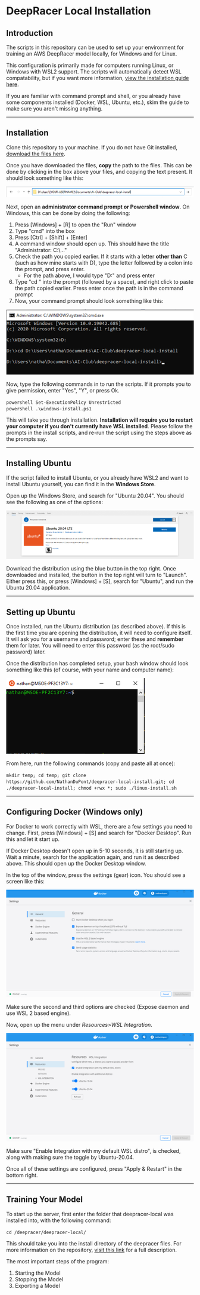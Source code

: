 # DeepRacer Local Installation

## Introduction
The scripts in this repository can be used to set up your environment for training an AWS DeepRacer model locally, for Windows and for Linux.

This configuration is primarily made for computers running Linux, or Windows with WSL2 support. The scripts will automatically detect WSL compatability, but if you want more information, [view the installation guide here](https://docs.microsoft.com/en-us/windows/wsl/install-win10).

If you are familiar with command prompt and shell, or you already have some components installed (Docker, WSL, Ubuntu, etc.), skim the guide to make sure you aren't missing anything.

---

## Installation
Clone this repository to your machine. If you do not have Git installed, [download the files here](https://github.com/NathanDuPont/deepracer-local-install/archive/main.zip).

Once you have downloaded the files, **copy** the path to the files. This can be done by clicking in the box above your files, and copying the text present. It should look something like this:

![File Explorer Path](/img/file-explorer-path.png)

Next, open an **administrator command prompt or Powershell window**. On Windows, this can be done by doing the following:

1. Press [Windows] + [R] to open the "Run" window
2. Type "cmd" into the box
3. Press [Ctrl] + [Shift] + [Enter]
4. A command window should open up. This should have the title "Administrator: C:\\..."
5. Check the path you copied earlier. If it starts with a letter **other than** C (such as how mine starts with D), type the letter followed by a colon into the prompt, and press enter.
    - For the path above, I would type "D:" and press enter
6. Type "cd " into the prompt (followed by a space), and right click to paste the path copied earlier. Press enter once the path is in the command prompt
7. Now, your command prompt should look something like this:

![Example Prompt Output](/img/example-prompt-output.png)

Now, type the following commands in to run the scripts. If it prompts you to give permission, enter "Yes", "Y", or press Ok.

`powershell Set-ExecutionPolicy Unrestricted`<br>
`powershell .\windows-install.ps1`

This will take you through installation. **Installation will require you to restart your computer if you don't currently have WSL installed**. Please follow the prompts in the install scripts, and re-run the script using the steps above as the prompts say.

---

## Installing Ubuntu

If the script failed to install Ubuntu, or you already have WSL2 and want to install Ubuntu yourself, you can find it in the **Windows Store**. 

Open up the Windows Store, and search for "Ubuntu 20.04". You should see the following as one of the options:

![Ubuntu Listing in Windows Store](/img/ubuntu-windows-store.png)

Download the distribution using the blue button in the top right. Once downloaded and installed, the button in the top right will turn to "Launch". Either press this, or press [Windows] + [S], search for "Ubuntu", and run the Ubuntu 20.04 application.

---

## Setting up Ubuntu

Once installed, run the Ubuntu distribution (as described above). If this is the first time you are opening the distribution, it will need to configure itself. It will ask you for a username and password; enter these and **remember** them for later. You will need to enter this password (as the root/sudo password) later.

Once the distribution has completed setup, your bash window should look something like this (of course, with your name and computer name):

![Blank Ubuntu Bash Line](/img/ubuntu-shell.png)

From here, run the following commands (copy and paste all at once):

`mkdir temp; cd temp; git clone https://github.com/NathanDuPont/deepracer-local-install.git; cd ./deepracer-local-install; chmod +rwx *; sudo ./linux-install.sh`

--- 

## Configuring Docker (Windows only)

For Docker to work correctly with WSL, there are a few settings you need to change. First, press [Windows] + [S] and search for "Docker Desktop". Run this and let it start up.

If Docker Desktop doesn't open up in 5-10 seconds, it is still starting up. Wait a minute, search for the application again, and run it as described above. This should open up the Docker Desktop window.

In the top of the window, press the settings (gear) icon. You should see a screen like this:

![Docker Settings Window](/img/docker-settings-1.png)

Make sure the second and third options are checked (Expose daemon and use WSL 2 based engine).

Now, open up the menu under *Resources*>*WSL Integration*.

![Docker WSL Settings](/img/docker-settings-2.png)

Make sure "Enable Integration with my default WSL distro", is checked, along with making sure the toggle by Ubuntu-20.04. 

Once all of these settings are configured, press "Apply & Restart" in the bottom right.

---

## Training Your Model

To start up the server, first enter the folder that deepracer-local was installed into, with the following command:

`cd /deepracer/deepracer-local/`

This should take you into the install directory of the deepracer files. For more information on the repository, [visit this link](https://github.com/NathanDuPont/deepracer-local) for a full description. 

The most important steps of the program:

1. Starting the Model
2. Stopping the Model
3. Exporting a Model
